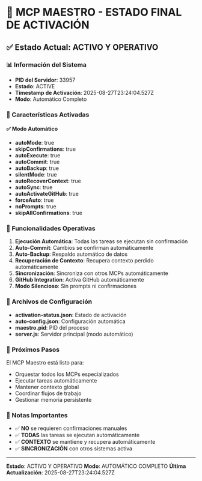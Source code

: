 # 🎯 MCP MAESTRO - ESTADO FINAL DE ACTIVACIÓN

## ✅ Estado Actual: **ACTIVO Y OPERATIVO**

### 📊 Información del Sistema
- **PID del Servidor**: 33957
- **Estado**: ACTIVE
- **Timestamp de Activación**: 2025-08-27T23:24:04.527Z
- **Modo**: Automático Completo

### 🚀 Características Activadas

#### ✅ Modo Automático
- **autoMode**: true
- **skipConfirmations**: true
- **autoExecute**: true
- **autoCommit**: true
- **autoBackup**: true
- **silentMode**: true
- **autoRecoverContext**: true
- **autoSync**: true
- **autoActivateGitHub**: true
- **forceAuto**: true
- **noPrompts**: true
- **skipAllConfirmations**: true

### 🎯 Funcionalidades Operativas

1. **Ejecución Automática**: Todas las tareas se ejecutan sin confirmación
2. **Auto-Commit**: Cambios se confirman automáticamente
3. **Auto-Backup**: Respaldo automático de datos
4. **Recuperación de Contexto**: Recupera contexto perdido automáticamente
5. **Sincronización**: Sincroniza con otros MCPs automáticamente
6. **GitHub Integration**: Activa GitHub automáticamente
7. **Modo Silencioso**: Sin prompts ni confirmaciones

### 🔧 Archivos de Configuración

- **activation-status.json**: Estado de activación
- **auto-config.json**: Configuración automática
- **maestro.pid**: PID del proceso
- **server.js**: Servidor principal (modo automático)

### 🎯 Próximos Pasos

El MCP Maestro está listo para:
- Orquestar todos los MCPs especializados
- Ejecutar tareas automáticamente
- Mantener contexto global
- Coordinar flujos de trabajo
- Gestionar memoria persistente

### 📝 Notas Importantes

- ✅ **NO** se requieren confirmaciones manuales
- ✅ **TODAS** las tareas se ejecutan automáticamente
- ✅ **CONTEXTO** se mantiene y recupera automáticamente
- ✅ **SINCRONIZACIÓN** con otros sistemas activa

---
**Estado**: ACTIVO Y OPERATIVO
**Modo**: AUTOMÁTICO COMPLETO
**Última Actualización**: 2025-08-27T23:24:04.527Z
